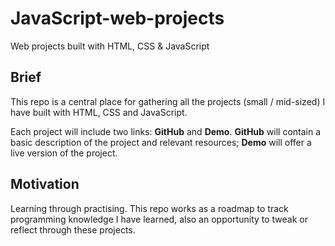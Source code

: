 # JavaScript-web-projects

Web projects built with HTML, CSS &amp; JavaScript

## Brief

This repo is a central place for gathering all the projects (small / mid-sized) I have built with HTML, CSS and JavaScript.

Each project will include two links: **GitHub** and **Demo**. **GitHub** will contain a basic description of the project and relevant resources; **Demo** will offer a live version of the project.

## Motivation

Learning through practising. This repo works as a roadmap to track programming knowledge I have learned, also an opportunity to tweak or reflect through these projects.

